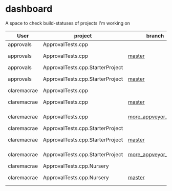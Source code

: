 <a id="top"></a>
# dashboard
A space to check build-statuses of projects I'm working on

| User | project | branch | [Travis](https://travis-ci.com/claremacrae/) | [Appveyor](https://ci.appveyor.com/projects) |
| ------------- | ------------- | - | - | - |
| approvals | ApprovalTests.cpp | &nbsp; | [branches](https://travis-ci.com/approvals/ApprovalTests.cpp/branches) |[history](https://ci.appveyor.com/project/isidore/approvaltests-cpp/history) |
| approvals | ApprovalTests.cpp | [master](https://github.com/approvals/ApprovalTests.cpp/commits/master) | [![Build Status](https://api.travis-ci.org/approvals/ApprovalTests.cpp.svg?branch=master)](https://travis-ci.org/approvals/ApprovalTests.cpp) |[![Build status](https://ci.appveyor.com/api/projects/status/lf3i76ije89oihi5/branch/master?svg=true)](https://ci.appveyor.com/project/isidore/approvaltests-cpp/branch/master) |
| approvals | ApprovalTests.cpp.StarterProject | &nbsp; | [branches](https://travis-ci.com/approvals/ApprovalTests.cpp.StarterProject/branches) |&nbsp; |
| approvals | ApprovalTests.cpp.StarterProject | [master](https://github.com/approvals/ApprovalTests.cpp.StarterProject/commits/master) | [![Build Status](https://api.travis-ci.org/approvals/ApprovalTests.cpp.StarterProject.svg?branch=master)](https://travis-ci.org/approvals/ApprovalTests.cpp.StarterProject) |&nbsp; |
| claremacrae | ApprovalTests.cpp | &nbsp; | [branches](https://travis-ci.com/claremacrae/ApprovalTests.cpp/branches) |[history](https://ci.appveyor.com/project/claremacrae/approvaltests-cpp/history) |
| claremacrae | ApprovalTests.cpp | [master](https://github.com/claremacrae/ApprovalTests.cpp/commits/master) | [![Build Status](https://travis-ci.com/claremacrae/ApprovalTests.cpp.svg?branch=master)](https://travis-ci.com/claremacrae/ApprovalTests.cpp) |[![Build status](https://ci.appveyor.com/api/projects/status/37smtsp3a694okv8/branch/master?svg=true)](https://ci.appveyor.com/project/claremacrae/approvaltests-cpp/branch/master) |
| claremacrae | ApprovalTests.cpp | [more_appveyor_builds](https://github.com/claremacrae/ApprovalTests.cpp/commits/more_appveyor_builds) | [![Build Status](https://travis-ci.com/claremacrae/ApprovalTests.cpp.svg?branch=more_appveyor_builds)](https://travis-ci.com/claremacrae/ApprovalTests.cpp) |[![Build status](https://ci.appveyor.com/api/projects/status/37smtsp3a694okv8/branch/more_appveyor_builds?svg=true)](https://ci.appveyor.com/project/claremacrae/approvaltests-cpp/branch/more_appveyor_builds) |
| claremacrae | ApprovalTests.cpp.StarterProject | &nbsp; | [branches](https://travis-ci.com/claremacrae/ApprovalTests.cpp.StarterProject/branches) |[history](https://ci.appveyor.com/project/claremacrae/approvaltests-cpp-starterproject/history) |
| claremacrae | ApprovalTests.cpp.StarterProject | [master](https://github.com/claremacrae/ApprovalTests.cpp.StarterProject/commits/master) | [![Build Status](https://travis-ci.com/claremacrae/ApprovalTests.cpp.StarterProject.svg?branch=master)](https://travis-ci.com/claremacrae/ApprovalTests.cpp.StarterProject) |[![Build status](https://ci.appveyor.com/api/projects/status/mu8a5uib1ha7sx41/branch/master?svg=true)](https://ci.appveyor.com/project/claremacrae/approvaltests-cpp-starterproject/branch/master) |
| claremacrae | ApprovalTests.cpp.StarterProject | [more_appveyor_builds](https://github.com/claremacrae/ApprovalTests.cpp.StarterProject/commits/more_appveyor_builds) | [![Build Status](https://travis-ci.com/claremacrae/ApprovalTests.cpp.StarterProject.svg?branch=more_appveyor_builds)](https://travis-ci.com/claremacrae/ApprovalTests.cpp.StarterProject) |[![Build status](https://ci.appveyor.com/api/projects/status/mu8a5uib1ha7sx41/branch/more_appveyor_builds?svg=true)](https://ci.appveyor.com/project/claremacrae/approvaltests-cpp-starterproject/branch/more_appveyor_builds) |
| claremacrae | ApprovalTests.cpp.Nursery | &nbsp; | [branches](https://travis-ci.com/claremacrae/ApprovalTests.cpp.Nursery/branches) |[history](https://ci.appveyor.com/project/claremacrae/approvaltests-cpp-nursery/history) |
| claremacrae | ApprovalTests.cpp.Nursery | [master](https://github.com/claremacrae/ApprovalTests.cpp.Nursery/commits/master) | [![Build Status](https://travis-ci.com/claremacrae/ApprovalTests.cpp.Nursery.svg?branch=master)](https://travis-ci.com/claremacrae/ApprovalTests.cpp.Nursery) |[![Build status](https://ci.appveyor.com/api/projects/status/iqtnpa83t13os98v/branch/master?svg=true)](https://ci.appveyor.com/project/claremacrae/approvaltests-cpp-nursery/branch/master) |
